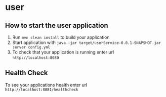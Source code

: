 # user

How to start the user application
---

1. Run `mvn clean install` to build your application
1. Start application with `java -jar target/userService-0.0.1-SNAPSHOT.jar server config.yml`
1. To check that your application is running enter url `http://localhost:8080`

Health Check
---

To see your applications health enter url `http://localhost:8081/healthcheck`
